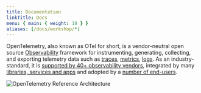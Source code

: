```yaml
---
title: Documentation
linkTitle: Docs
menu: { main: { weight: 10 } }
aliases: [/docs/workshop/*]
---
```


OpenTelemetry, also known as OTel for short, is a vendor-neutral open source
[Observability](concepts/observability-primer/#what-is-observability) framework
for instrumenting, generating, collecting, and exporting telemetry data such as
[traces](/docs/concepts/signals/traces/),
[metrics](/docs/concepts/signals/metrics/),
[logs](/docs/concepts/signals/logs/). As an industry-standard, it is
[supported by 40+ observability vendors](/ecosystem/vendors/), integrated by
many [libraries, services and apps](/ecosystem/integrations) and adopted by a
[number of end-users](/ecosystem/adopters).

![OpenTelemetry Reference Architecture](/img/otel-diagram.svg)
